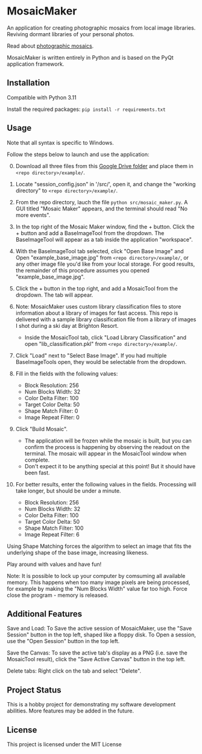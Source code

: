 # MosaicMaker

An application for creating photographic mosaics from local image libraries. Reviving dormant libraries of your personal photos.

Read about [photographic mosaics](https://en.wikipedia.org/wiki/Photographic_mosaic).

MosaicMaker is written entirely in Python and is based on the PyQt application framework.

## Installation

Compatible with Python 3.11

Install the required packages:
`pip install -r requirements.txt`

## Usage

Note that all syntax is specific to Windows.

Follow the steps below to launch and use the application:

0. Download all three files from this [Google Drive folder](https://drive.google.com/drive/folders/1zxBbr-NmaZj5suLmB7TihhcRWJS3H-Wq) and place them in `<repo directory>/example/`.   

1. Locate "session_config.json" in '<repo directory>/src/', open it, and change the "working directory" to `<repo directory>/example/`.

2. From the repo directory, lauch the file `python src/mosaic_maker.py`. A GUI titled "Mosaic Maker" appears, and the terminal should read "No more events". 

3. In the top right of the Mosaic Maker window, find the + button. Click the + button and add a BaseImageTool from the dropdown. The BaseImageTool will appear as a tab inside the application "workspace".

4. With the BaseImageTool tab selected, click "Open Base Image" and Open "example_base_image.jpg" from `<repo directory>/example/`, or any other image file you'd like from your local storage. For good results, the remainder of this procedure assumes you opened "example_base_image.jpg".

5. Click the + button in the top right, and add a MosaicTool from the dropdown. The tab will appear.

6. Note: MosaicMaker uses custom library classification files to store information about a library of images for fast access. This repo is delivered with a sample library classification file from a library of images I shot during a ski day at Brighton Resort.
    - Inside the MosaicTool tab, click "Load Library Classification" and open "lib_classification.pkl" from `<repo directory>/example/`.

8. Click "Load" next to "Select Base Image". If you had multiple BaseImageTools open, they would be selectable from the dropdown.

9. Fill in the fields with the following values:
    - Block Resolution: 256
    - Num Blocks Width: 32
    - Color Delta Filter: 100
    - Target Color Delta: 50
    - Shape Match Filter: 0
    - Image Repeat Filter: 0

10. Click "Build Mosaic".
    - The application will be frozen while the mosaic is built, but you can confirm the process is happening by observing the readout on the terminal. The mosaic will appear in the MosaicTool window when complete.
    - Don't expect it to be anything special at this point! But it should have been fast.

12. For better results, enter the following values in the fields. Processing will take longer, but should be under a minute.
    - Block Resolution: 256
    - Num Blocks Width: 32
    - Color Delta Filter: 100
    - Target Color Delta: 50
    - Shape Match Filter: 100
    - Image Repeat Filter: 6

Using Shape Matching forces the algorithm to select an image that fits the underlying shape of the base image, increasing likeness.

Play around with values and have fun!

Note: It is possible to lock up your computer by comsuming all available memory. This happens when too many image pixels are being processed, for example by making the "Num Blocks Width" value far too high. Force close the program - memory is released. 

## Additional Features

Save and Load: To Save the active session of MosaicMaker, use the "Save Session" button in the top left, shaped like a floppy disk. To Open a session, use the "Open Session" button in the top left.

Save the Canvas: To save the active tab's display as a PNG (i.e. save the MosaicTool result), click the "Save Active Canvas" button in the top left.

Delete tabs: Right click on the tab and select "Delete".

## Project Status

This is a hobby project for demonstrating my software development abilities. More features may be added in the future.

## License

This project is licensed under the MIT License




